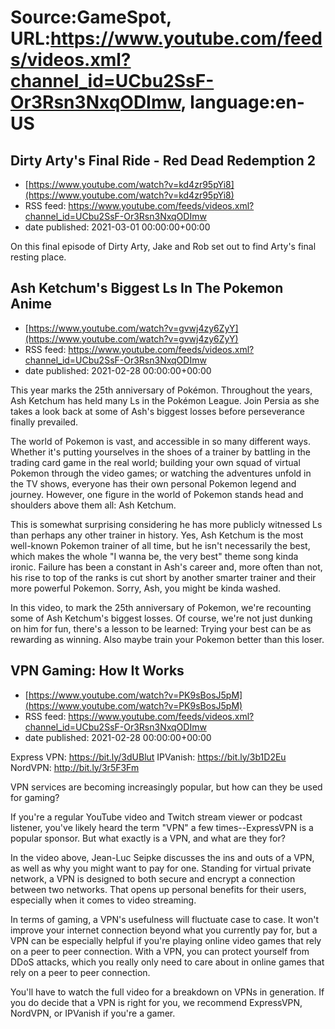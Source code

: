 # Source:GameSpot, URL:https://www.youtube.com/feeds/videos.xml?channel_id=UCbu2SsF-Or3Rsn3NxqODImw, language:en-US

## Dirty Arty's Final Ride - Red Dead Redemption 2
 - [https://www.youtube.com/watch?v=kd4zr95pYi8](https://www.youtube.com/watch?v=kd4zr95pYi8)
 - RSS feed: https://www.youtube.com/feeds/videos.xml?channel_id=UCbu2SsF-Or3Rsn3NxqODImw
 - date published: 2021-03-01 00:00:00+00:00

On this final episode of Dirty Arty, Jake and Rob set out to find Arty's final resting place.

## Ash Ketchum's Biggest Ls In The Pokemon Anime
 - [https://www.youtube.com/watch?v=gvwj4zy6ZyY](https://www.youtube.com/watch?v=gvwj4zy6ZyY)
 - RSS feed: https://www.youtube.com/feeds/videos.xml?channel_id=UCbu2SsF-Or3Rsn3NxqODImw
 - date published: 2021-02-28 00:00:00+00:00

This year marks the 25th anniversary of Pokémon. Throughout the years, Ash Ketchum has held many Ls in the Pokémon League. Join Persia as she takes a look back at some of Ash's biggest losses before perseverance finally prevailed.

The world of Pokemon is vast, and accessible in so many different ways. Whether it's putting yourselves in the shoes of a trainer by battling in the trading card game in the real world; building your own squad of virtual Pokemon through the video games; or watching the adventures unfold in the TV shows, everyone has their own personal Pokemon legend and journey. However, one figure in the world of Pokemon stands head and shoulders above them all: Ash Ketchum.

This is somewhat surprising considering he has more publicly witnessed Ls than perhaps any other trainer in history. Yes, Ash Ketchum is the most well-known Pokemon trainer of all time, but he isn't necessarily the best, which makes the whole "I wanna be, the very best" theme song kinda ironic. Failure has been a constant in Ash's career and, more often than not, his rise to top of the ranks is cut short by another smarter trainer and their more powerful Pokemon. Sorry, Ash, you might be kinda washed.

In this video, to mark the 25th anniversary of Pokemon, we're recounting some of Ash Ketchum's biggest losses. Of course, we're not just dunking on him for fun, there's a lesson to be learned: Trying your best can be as rewarding as winning. Also maybe train your Pokemon better than this loser.

## VPN Gaming: How It Works
 - [https://www.youtube.com/watch?v=PK9sBosJ5pM](https://www.youtube.com/watch?v=PK9sBosJ5pM)
 - RSS feed: https://www.youtube.com/feeds/videos.xml?channel_id=UCbu2SsF-Or3Rsn3NxqODImw
 - date published: 2021-02-28 00:00:00+00:00

Express VPN: https://bit.ly/3dUBlut
IPVanish: https://bit.ly/3b1D2Eu
NordVPN: http://bit.ly/3r5F3Fm

VPN services are becoming increasingly popular, but how can they be used for gaming?

If you're a regular YouTube video and Twitch stream viewer or podcast listener, you've likely heard the term "VPN" a few times--ExpressVPN is a popular sponsor. But what exactly is a VPN, and what are they for?

In the video above, Jean-Luc Seipke discusses the ins and outs of a VPN, as well as why you might want to pay for one. Standing for virtual private network, a VPN is designed to both secure and encrypt a connection between two networks. That opens up personal benefits for their users, especially when it comes to video streaming.

In terms of gaming, a VPN's usefulness will fluctuate case to case. It won't improve your internet connection beyond what you currently pay for, but a VPN can be especially helpful if you're playing online video games that rely on a peer to peer connection. With a VPN, you can protect yourself from DDoS attacks, which you really only need to care about in online games that rely on a peer to peer connection.

You'll have to watch the full video for a breakdown on VPNs in generation. If you do decide that a VPN is right for you, we recommend ExpressVPN, NordVPN, or IPVanish if you're a gamer.

